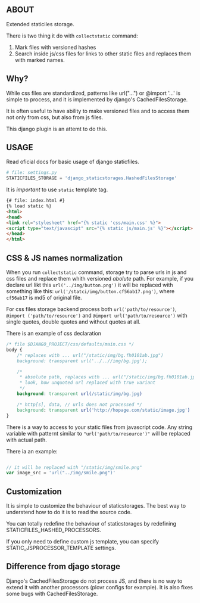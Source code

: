 ABOUT
-----

Extended staticiles storage.

There is two thing it do with `collectstatic` command:


1.  Mark files with versioned hashes
2.  Search inside js/css files for links to other static files and
replaces them with marked names.


Why?
----

While css files are standardized, patterns 
like url("...") or @import '...' is simple to process,
and it is implemented by django's CachedFilesStorage. 

It is often useful to have ability to make
versioned files and to access them not only from css,
but also from js files. 

This django plugin is an attemt to do this.

USAGE
-----

Read oficial docs for basic usage of django staticfiles.
```python
# file: settings.py
STATICFILES_STORAGE = 'django_staticstorages.HashedFilesStorage'
```

It is *important* to use `static` template tag.
```html
{# file: index.html #}
{% load static %}
<html>
<head>
<link rel="stylesheet" href="{% static 'css/main.css' %}">
<script type="text/javascipt" src="{% static js/main.js' %}"></script>
</head>
</html>
```

CSS & JS names normalization
----------------------------

When you run `collectstatic` command, storage try to parse urls 
in js and css files and replace them whith versioned *abolute* path.
For example, if you declare url likt this `url('../img/button.png')` 
it will be replaced with something like this: `url('/statci/img/button.cf56ab17.png')`,
where `cf56ab17` is md5 of original file.

For css files storage backend process both `url('path/to/resource')`,
`@import ('path/to/resource')` and `@import url('path/to/resource')` with
single quotes, double quotes and without quotes at all. 

There is an example of css declaration
```css
/* file $DJANGO_PROJECT/css/defaults/main.css */
body { 
    /* replaces with ... url("/static/img/bg.fh0101ab.jpg")
    background: transparent url('../..//img/bg.jpg'); 

    /* 
     * absolute path, replaces with ... url("/static/img/bg.fh0101ab.jpg"))
     * look, how unquoted url replaced with true variant
     */
    background: transparent url(/static/img/bg.jpg)

    /* http[s], data, // urls does not processed */
    background: transparent url('http://hopage.com/static/image.jpg')
}
```


There is a way to access to your static files from javascript code. 
Any string variable with patternt similar to
`"url('path/to/resource')"` will be replaced with actual path.

There ia an example:
```javascript

// it will be replaced with "/static/img/smile.png"
var image_src = 'url("../img/smile.png")'
```

Customization
-------------

It is simple to customize the behaviour of staticstorages.
The best way to understend how to do it is to read
the source code.

You can totally redefine the behaviour of staticstorages by
redefining STATICFILES_HASHED_PROCESSORS.

If you only need to define custom js template, you can 
specify STATIC_JSPROCESSOR_TEMPLATE settings.


Difference from djago storage
-----------------------------

Django's CachedFilesStorage do not process JS, and there is no way
to extend it with another processors (plovr configs for example).
It is also fixes some bugs with CachedFilesStorage.
